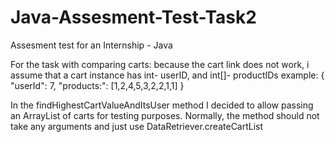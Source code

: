 # Java-Assesment-Test-Task2
Assesment test for an Internship - Java

For the task with comparing carts: 
because the cart link does not work, i assume that a cart instance has int- userID, and int[]- productIDs
example:
{ "userId": 7, "products:": [1,2,4,5,3,2,2,1,1] }

In the findHighestCartValueAndItsUser method I decided to allow passing an ArrayList of carts for testing purposes. Normally, the method should not take any arguments and just use DataRetriever.createCartList
